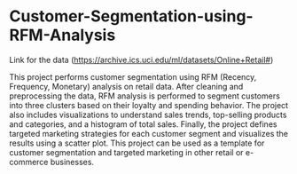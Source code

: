 # Customer-Segmentation-using-RFM-Analysis

Link for the data (https://archive.ics.uci.edu/ml/datasets/Online+Retail#)

This project performs customer segmentation using RFM (Recency, Frequency, Monetary) analysis on retail data. After cleaning and preprocessing the data, RFM analysis is performed to segment customers into three clusters based on their loyalty and spending behavior. The project also includes visualizations to understand sales trends, top-selling products and categories, and a histogram of total sales. Finally, the project defines targeted marketing strategies for each customer segment and visualizes the results using a scatter plot. This project can be used as a template for customer segmentation and targeted marketing in other retail or e-commerce businesses.
